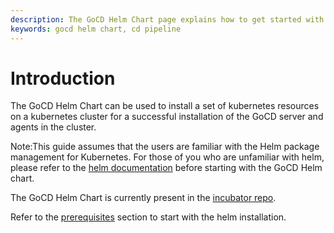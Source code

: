 ```yaml
---
description: The GoCD Helm Chart page explains how to get started with GoCD for kubernetes using Helm.
keywords: gocd helm chart, cd pipeline
---
```


# Introduction

The GoCD Helm Chart can be used to install a set of kubernetes resources on a kubernetes cluster for a successful installation of the GoCD server and agents in the cluster.

Note:This guide assumes that the users are familiar with the Helm package management for Kubernetes. For those of you who are unfamiliar with helm, please refer to the [helm documentation]() before starting with the GoCD Helm chart.

The GoCD Helm Chart is currently present in the [incubator repo](https://hub.kubeapps.com/charts/incubator/gocd).

Refer to the [prerequisites](prerequisites.md) section to start with the helm installation.  
